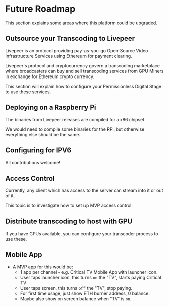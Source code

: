 # Future Roadmap

This section explains some areas where this platform could be upgraded.

## Outsource your Transcoding to Livepeer

Livepeer is an protocol providing pay-as-you-go Open-Source Video Infrastructure Services using Ethereum for payment clearing.

Livepeer's protocol and cryptocurrency govern a transcoding marketplace where broadcasters can buy and sell transcoding services from GPU Miners in exchange for Ethereum crypto currency.

This section will explain how to configure your Permissionless Digital Stage to use these services.

## Deploying on a Raspberry Pi

The binaries from Livepeer releases are compiled for a x86 chipset.

We would need to compile some binaries for the RPi, but otherwise everything else should be the same.

## Configuring for IPV6

All contributions welcome!

## Access Control

Currently, any client which has access to the server can stream into it or out of it.

This topic is to investigate how to set up MVP access control.

## Distribute transcoding to host with GPU

If you have GPUs available, you can configure your transcoder process to use these.

## Mobile App

- A MVP app for this would be:
  - 1 app per channel - e.g. Critical TV Mobile App with launcher icon.
  - User taps launcher icon, this turns `on` the "TV", starts paying Critical TV
  - User taps screen, this turns `off` the "TV", stop paying.
  - For first time usage, just show ETH burner address, 0 balance.
  - Maybe also show on screen balance when "TV" is `on`.
